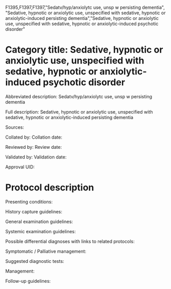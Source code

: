 F1395,F1397,F1397,"Sedatv/hyp/anxiolytc use, unsp w persisting dementia", "Sedative, hypnotic or anxiolytic use, unspecified with sedative, hypnotic or anxiolytic-induced persisting dementia","Sedative, hypnotic or anxiolytic use, unspecified with sedative, hypnotic or anxiolytic-induced psychotic disorder"
# Category title: Sedative, hypnotic or anxiolytic use, unspecified with sedative, hypnotic or anxiolytic-induced psychotic disorder

Abbreviated description: Sedatv/hyp/anxiolytc use, unsp w persisting dementia

Full description: Sedative, hypnotic or anxiolytic use, unspecified with sedative, hypnotic or anxiolytic-induced persisting dementia

Sources:

Collated by:
Collation date:

Reviewed by:
Review date:

Validated by:
Validation date:

Approval UID:

# Protocol description

Presenting conditions:

History capture guidelines:

General examination guidelines:

Systemic examination guidelines:

Possible differential diagnoses with links to related protocols:

Symptomatic / Palliative management:

Suggested diagnostic tests:

Management:

Follow-up guidelines:
